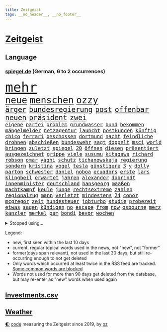 ```yaml
---
title: Zeitgeist
tags: __no_header__, __no_footer__
---
```


# [Zeitgeist](https://oliz.io/zeitgeist/)

## Language

<h3><a href="https://www.spiegel.de" target="_blank">spiegel.de</a> (German, 6 to 2 occurrences)</h3>
<p style="font-family:monospace">
<span style="font-size:32pt"><a href="news_links.html#mehr" class="current">mehr</a></span>
<br>
<span style="font-size:22pt"><a href="news_links.html#neue" class="current">neue</a></span>
<span style="font-size:22pt"><a href="news_links.html#menschen" class="current">menschen</a></span>
<span style="font-size:22pt"><a href="news_links.html#ozzy" class="current">ozzy</a></span>
<br>
<span style="font-size:17pt"><a href="news_links.html#ärger" class="current">ärger</a></span>
<span style="font-size:17pt"><a href="news_links.html#bundesregierung" class="current">bundesregierung</a></span>
<span style="font-size:17pt"><a href="news_links.html#post" class="current">post</a></span>
<span style="font-size:17pt"><a href="news_links.html#offenbar" class="current">offenbar</a></span>
<span style="font-size:17pt"><a href="news_links.html#neuen" class="current">neuen</a></span>
<span style="font-size:17pt"><a href="news_links.html#präsident" class="current">präsident</a></span>
<span style="font-size:17pt"><a href="news_links.html#zwei" class="current">zwei</a></span>
<br>
<span style="font-size:12pt"><a href="news_links.html#eigene" class="current">eigene</a></span>
<span style="font-size:12pt"><a href="news_links.html#partei" class="current">partei</a></span>
<span style="font-size:12pt"><a href="news_links.html#problem" class="current">problem</a></span>
<span style="font-size:12pt"><a href="news_links.html#grundwasser" class="new">grundwasser</a></span>
<span style="font-size:12pt"><a href="news_links.html#bund" class="current">bund</a></span>
<span style="font-size:12pt"><a href="news_links.html#bekommen" class="current">bekommen</a></span>
<span style="font-size:12pt"><a href="news_links.html#mängelmelder" class="new">mängelmelder</a></span>
<span style="font-size:12pt"><a href="news_links.html#netzagentur" class="new">netzagentur</a></span>
<span style="font-size:12pt"><a href="news_links.html#launcht" class="new">launcht</a></span>
<span style="font-size:12pt"><a href="news_links.html#postkunden" class="new">postkunden</a></span>
<span style="font-size:12pt"><a href="news_links.html#künftig" class="current">künftig</a></span>
<span style="font-size:12pt"><a href="news_links.html#chico" class="new">chico</a></span>
<span style="font-size:12pt"><a href="news_links.html#ferrari" class="current">ferrari</a></span>
<span style="font-size:12pt"><a href="news_links.html#beschossen" class="new">beschossen</a></span>
<span style="font-size:12pt"><a href="news_links.html#dortmund" class="current">dortmund</a></span>
<span style="font-size:12pt"><a href="news_links.html#nacht" class="current">nacht</a></span>
<span style="font-size:12pt"><a href="news_links.html#feindliche" class="new">feindliche</a></span>
<span style="font-size:12pt"><a href="news_links.html#drohnen" class="current">drohnen</a></span>
<span style="font-size:12pt"><a href="news_links.html#abschießen" class="current">abschießen</a></span>
<span style="font-size:12pt"><a href="news_links.html#bundeswehr" class="current">bundeswehr</a></span>
<span style="font-size:12pt"><a href="news_links.html#sagt" class="current">sagt</a></span>
<span style="font-size:12pt"><a href="news_links.html#doppelt" class="current">doppelt</a></span>
<span style="font-size:12pt"><a href="news_links.html#msci" class="new">msci</a></span>
<span style="font-size:12pt"><a href="news_links.html#world" class="current">world</a></span>
<span style="font-size:12pt"><a href="news_links.html#bringen" class="current">bringen</a></span>
<span style="font-size:12pt"><a href="news_links.html#zuletzt" class="current">zuletzt</a></span>
<span style="font-size:12pt"><a href="news_links.html#spiegel" class="current">spiegel</a></span>
<span style="font-size:12pt"><a href="news_links.html#20" class="current">20</a></span>
<span style="font-size:12pt"><a href="news_links.html#öffnen" class="current">öffnen</a></span>
<span style="font-size:12pt"><a href="news_links.html#diesen" class="current">diesen</a></span>
<span style="font-size:12pt"><a href="news_links.html#präsentiert" class="current">präsentiert</a></span>
<span style="font-size:12pt"><a href="news_links.html#ausgezeichnet" class="current">ausgezeichnet</a></span>
<span style="font-size:12pt"><a href="news_links.html#grippe" class="new">grippe</a></span>
<span style="font-size:12pt"><a href="news_links.html#viele" class="current">viele</a></span>
<span style="font-size:12pt"><a href="news_links.html#susumu" class="new">susumu</a></span>
<span style="font-size:12pt"><a href="news_links.html#kitagawa" class="new">kitagawa</a></span>
<span style="font-size:12pt"><a href="news_links.html#richard" class="current">richard</a></span>
<span style="font-size:12pt"><a href="news_links.html#robson" class="new">robson</a></span>
<span style="font-size:12pt"><a href="news_links.html#omar" class="new">omar</a></span>
<span style="font-size:12pt"><a href="news_links.html#yaghi" class="new">yaghi</a></span>
<span style="font-size:12pt"><a href="news_links.html#schutz" class="current">schutz</a></span>
<span style="font-size:12pt"><a href="news_links.html#tichanowskaja" class="new">tichanowskaja</a></span>
<span style="font-size:12pt"><a href="news_links.html#regierung" class="current">regierung</a></span>
<span style="font-size:12pt"><a href="news_links.html#sondern" class="current">sondern</a></span>
<span style="font-size:12pt"><a href="news_links.html#kristina" class="current">kristina</a></span>
<span style="font-size:12pt"><a href="news_links.html#vogel" class="current">vogel</a></span>
<span style="font-size:12pt"><a href="news_links.html#tesla" class="current">tesla</a></span>
<span style="font-size:12pt"><a href="news_links.html#günstigere" class="current">günstigere</a></span>
<span style="font-size:12pt"><a href="news_links.html#3" class="current">3</a></span>
<span style="font-size:12pt"><a href="news_links.html#y" class="current">y</a></span>
<span style="font-size:12pt"><a href="news_links.html#dolly" class="new">dolly</a></span>
<span style="font-size:12pt"><a href="news_links.html#parton" class="new">parton</a></span>
<span style="font-size:12pt"><a href="news_links.html#schwester" class="current">schwester</a></span>
<span style="font-size:12pt"><a href="news_links.html#daniel" class="current">daniel</a></span>
<span style="font-size:12pt"><a href="news_links.html#noboa" class="new">noboa</a></span>
<span style="font-size:12pt"><a href="news_links.html#ecuadors" class="new">ecuadors</a></span>
<span style="font-size:12pt"><a href="news_links.html#erste" class="current">erste</a></span>
<span style="font-size:12pt"><a href="news_links.html#lars" class="current">lars</a></span>
<span style="font-size:12pt"><a href="news_links.html#klingbeil" class="current">klingbeil</a></span>
<span style="font-size:12pt"><a href="news_links.html#erwartet" class="current">erwartet</a></span>
<span style="font-size:12pt"><a href="news_links.html#jahren" class="current">jahren</a></span>
<span style="font-size:12pt"><a href="news_links.html#alexander" class="current">alexander</a></span>
<span style="font-size:12pt"><a href="news_links.html#dobrindt" class="current">dobrindt</a></span>
<span style="font-size:12pt"><a href="news_links.html#innenminister" class="current">innenminister</a></span>
<span style="font-size:12pt"><a href="news_links.html#deutschland" class="current">deutschland</a></span>
<span style="font-size:12pt"><a href="news_links.html#hansgeorg" class="new">hansgeorg</a></span>
<span style="font-size:12pt"><a href="news_links.html#maaßen" class="new">maaßen</a></span>
<span style="font-size:12pt"><a href="news_links.html#machtkampf" class="current">machtkampf</a></span>
<span style="font-size:12pt"><a href="news_links.html#keule" class="new">keule</a></span>
<span style="font-size:12pt"><a href="news_links.html#junge" class="current">junge</a></span>
<span style="font-size:12pt"><a href="news_links.html#rechtsextreme" class="current">rechtsextreme</a></span>
<span style="font-size:12pt"><a href="news_links.html#zahlen" class="current">zahlen</a></span>
<span style="font-size:12pt"><a href="news_links.html#regionalzug" class="current">regionalzug</a></span>
<span style="font-size:12pt"><a href="news_links.html#mann" class="current">mann</a></span>
<span style="font-size:12pt"><a href="news_links.html#verletzt" class="current">verletzt</a></span>
<span style="font-size:12pt"><a href="news_links.html#mindestens" class="current">mindestens</a></span>
<span style="font-size:12pt"><a href="news_links.html#24" class="current">24</a></span>
<span style="font-size:12pt"><a href="news_links.html#conor" class="new">conor</a></span>
<span style="font-size:12pt"><a href="news_links.html#mcgregor" class="new">mcgregor</a></span>
<span style="font-size:12pt"><a href="news_links.html#zeit" class="current">zeit</a></span>
<span style="font-size:12pt"><a href="news_links.html#hundesteuer" class="new">hundesteuer</a></span>
<span style="font-size:12pt"><a href="news_links.html#jobturbo" class="new">jobturbo</a></span>
<span style="font-size:12pt"><a href="news_links.html#studie" class="current">studie</a></span>
<span style="font-size:12pt"><a href="news_links.html#probezeit" class="new">probezeit</a></span>
<span style="font-size:12pt"><a href="news_links.html#etwas" class="current">etwas</a></span>
<span style="font-size:12pt"><a href="news_links.html#sagen" class="current">sagen</a></span>
<span style="font-size:12pt"><a href="news_links.html#kündigen" class="current">kündigen</a></span>
<span style="font-size:12pt"><a href="news_links.html#no" class="current">no</a></span>
<span style="font-size:12pt"><a href="news_links.html#escape" class="new">escape</a></span>
<span style="font-size:12pt"><a href="news_links.html#from" class="current">from</a></span>
<span style="font-size:12pt"><a href="news_links.html#now" class="new">now</a></span>
<span style="font-size:12pt"><a href="news_links.html#osbourne" class="current">osbourne</a></span>
<span style="font-size:12pt"><a href="news_links.html#merz" class="current">merz</a></span>
<span style="font-size:12pt"><a href="news_links.html#kanzler" class="current">kanzler</a></span>
<span style="font-size:12pt"><a href="news_links.html#merkel" class="current">merkel</a></span>
<span style="font-size:12pt"><a href="news_links.html#pam" class="current">pam</a></span>
<span style="font-size:12pt"><a href="news_links.html#bondi" class="current">bondi</a></span>
<span style="font-size:12pt"><a href="news_links.html#bevor" class="current">bevor</a></span>
<span style="font-size:12pt"><a href="news_links.html#wochen" class="current">wochen</a></span>
</p>
<details>
<summary>Stopped using...</summary>
<p class="former" style="font-size:12pt">
and(1811) ausschreitungen(1811) danach(1811) lindner(1811) selten(1811) 6(1810) abgesagt(1810) aufnahmen(1810) beobachten(1810) herrscht(1810) 75(1809) pause(1809) gestoßen(1808) abstimmen(1807) brasilien(1807) fälle(1807) häuser(1807) meer(1807) mitunter(1807) nachfolge(1807) richtig(1807) senat(1807) südkorea(1807) babys(1806) länge(1806) präsentieren(1806) san(1806) smartphone(1806) wünschen(1806) durchsetzen(1805) innenministerium(1805) kassiert(1805) lösen(1805) unterwegs(1805) verheerenden(1805) zustand(1805) öfter(1805) überlebt(1805) förderung(1804) großteil(1804) halbfinale(1804) kämpfe(1804) rassistische(1804) geldstrafe(1803) nba(1803) spdpolitiker(1803) studierenden(1803) verteidigungsministerium(1803) geworfen(1802) kämpfer(1802) südafrika(1802) illegal(1801) stürmer(1801) versuchte(1801) absturz(1800) bevölkerung(1800) längere(1800) passt(1800) siegen(1800) versprechen(1800) volksrepublik(1800) 10(1797) anschließend(1797) lkw(1797) texas(1797) 29(1796) irak(1796) klubs(1796) optimistisch(1796) 23(1795) geburt(1795) hoher(1795) schwierige(1795) debatten(1794) achten(1793) juristisch(1793) jüngere(1793) zweimal(1792) mehrerer(1791) tut(1791) begriff(1790) produzieren(1790) sozialdemokraten(1789) lücke(1787) spitzenreiter(1787) staffel(1786) zurückgegangen(1786) empfängt(1784) top(1784) warm(1783) ausrüstung(1782) kräfte(1781) trug(1781) profis(1779) uni(1779) fehlende(1775) unterdessen(1775) zeigten(1775) retter(1773) vermisste(1769) angeboten(1768) geblieben(1767) gehabt(1766) erhebliche(1755) last(1738) unfälle(1597) serbien(1570) vorsicht(1564) zerstörte(1551) schrumpft(1535) partnerschaft(1532) tour(1532) verletzten(1481) tiger(1456) eingeführt(1439) ungewöhnliche(1417) militärischen(1400) loch(1390) invasion(1389) verabschieden(1380) erschwert(1364) genehmigt(1358) verweist(1329) aufhören(1319) rené(1308) ankommt(1292) überlebenden(1261) handys(1256) politisches(1220) sylt(1220) ausbauen(1210) nationale(1186) toilette(1157) chinesen(1152) ganzes(1132) raten(1131) peru(1124) nackt(1115) kollege(1097) angreifen(1091) pakete(1078) freundschaft(1070) razzien(1070) mama(1063) eric(1048) fängt(1047) fenster(1024) day(998) ständig(967) 5000(956) panik(953) stil(943) radfahrer(941) kreuz(917) dringen(914) beides(913) betrunkener(903) kader(901) startete(895) italiener(888) hoeneß(884) beine(877) auffällig(868) pilot(856) beruft(845) bekennt(844) model(830) qualität(830) steve(821) desaster(800) politikerinnen(790) argentiniens(778) albtraum(775) gedreht(770) lady(769) unten(757) 43(717) management(711) handball(709) bestätigte(695) beteiligung(692) dokument(691) mangelt(681) tennisprofi(681) beendete(661) bundestagswahl(658) sowohl(650) ryan(649) kriegsschiffe(640) paare(639) usdollar(638) riesigen(637) grundgesetz(635) guardiola(634) rutscht(622) spekulationen(622) brandenburgischen(620) pazifik(616) erfolgreichen(609) zweieinhalb(599) prallte(596) shein(596) korrigiert(592) nationalsozialismus(588) gymnasium(587) fragte(581) historisch(581) meisterschaft(581) fahndet(579) anfeindungen(575) fair(566) magnus(565) eukommissionspräsidentin(563) lüge(561) verdachts(560) f(558) haiti(546) abgrund(542) bodo(541) messen(537) carlsen(532) katja(530) statistische(530) polizistin(526) publikums(512) anlegen(502) geheiratet(497) verlegen(493) polarisiert(490) azubis(486) kennedy(485) ausgesagt(482) robin(478) chris(477) rassistischer(470) basel(469) sonja(468) psychologie(466) sätzen(463) litt(459) zuerst(459) rückblick(458) umgebung(458) situationen(456) stream(455) verstärken(450) erfinden(449) sichtbar(448) günstig(447) autounfall(446) rico(441) entgehen(438) indiens(437) ertrunken(435) enger(433) steuert(432) löschen(423) samsung(417) drohenden(416) klappen(413) kürzungen(409) vertretern(406) ceo(401) widerspruch(400) status(399) wolf(399) hans(397) portugals(392) echt(391) begleiter(386) 30000(383) design(382) globaler(381) amtes(380) kleinkind(379) liam(377) rechtswidrig(373) verbraucherzentrale(372) prominenter(371) teller(371) eberl(365) verfassung(362) handyverbot(361) ausgehen(360) vermittelt(357) schwerste(346) kanadische(341) hilflos(339) zöllen(337) johannes(335) verlief(335) 8(331) miersch(329) atomwaffen(328) bürgern(325) vereine(321) hochschule(320) nordkoreanische(315) puerto(311) bruttoinlandsprodukt(310) entgleist(309) benko(308) siemens(308) bestseller(307) gerast(307) jude(307) aufnehmen(305) amerikanern(303) bangt(303) 92(297) leiten(296) verheerende(294) usgesundheitsminister(292) vergangenes(292) angestellte(291) löwe(291) akuter(290) linnemann(289) pentagon(288) beworben(284) birgt(284) einsatzes(284) kardinal(283) besonderer(282) hilfsorganisation(282) günstiges(280) manches(280) geheimdienstchef(278) volle(277) argument(275) wirtschaftsministerium(275) beamter(274) kannten(274) demonstrierten(273) signagründer(273) bewundert(272) antonio(271) abschneiden(270) halbinsel(270) schwerem(269) vorsorge(268) rekordzeit(266) rekorde(265) charité(264) hilferuf(263) axt(262) befreundet(262) fließt(258) 14jähriger(257) unvermittelt(257) baustellen(256) juristische(256) ostdeutschen(255) achtelfinale(253) panama(253) regierte(251) bewaffneten(250) durchsuchten(250) gekostet(250) versehentlich(250) kyjiws(248) lehrern(248) szenario(248) trocken(248) gewicht(247) treu(247) verpflichtende(247) linkenpolitikerin(246) übernommen(245) bedingt(243) cdugeneralsekretär(242) unverletzt(241) senioren(240) rechnerisch(239) vorzugehen(239) linkenpolitiker(238) abhängigkeit(237) personenschutz(237) stört(235) militärausgaben(233) xabi(233) bundespolizisten(231) spielplatz(229) vereinbarung(229) vize(229) zollkrieg(229) user(228) aufbauen(227) ausweiten(227) nationalspielerin(225) applaus(224) stadtrat(224) agiert(223) rüdiger(223) biopic(221) lübeck(220) sauber(218) 800(217) karten(217) wale(216) großaufgebot(213) aufgehen(212) urteilt(210) überprüfung(210) pech(209) ostens(208) salvador(208) erzürnt(207) zollpolitik(207) erfolgte(206) vorgeführt(206) center(205) klarer(205) klischees(205) enthält(204) henning(204) berechnen(203) ramelow(201) tunnel(201) bitter(200) klo(199) gestärkt(198) office(198) schlachtfeld(197) lebensgefährtin(195) kredite(193) schlucken(193) astronaut(192) widersprechen(191) führenden(190) ifo(190) selbstverständlich(190) antreibt(188) beifahrer(188) spektakulär(186) lwiw(185) helfern(184) waldbrand(182) disqualifiziert(181) riskiert(181) wohnungsnot(181) côte(180) d’azur(180) zittert(179) abschalten(178) bildungssystem(178) zivile(178) beobachter(177) grundlage(177) monster(177) rückhalt(177) sportart(177) big(176) schwanger(175) genervt(174) camilla(172) bayernprofi(171) konstantin(171) erfolgreiches(170) stationiert(169) dfbelf(168) englands(168) flieht(168) heimliche(168) leif(167) fußballwmqualifikation(166) angefacht(165) gramm(165) kassieren(165) reaktiviert(164) regelverstoß(164) irritationen(163) koalitionsvertrag(163) kriminalpolizei(163) moschee(163) festhalten(162) diskret(160) spione(160) verläuft(160) jusochef(159) türmer(159) steinbach(158) thompson(158) dieselbe(156) verleiht(156) weltberühmt(156) eliteuniversität(155) karsten(155) shoppen(155) superheld(155) sensation(154) umstrittener(154) ausverkauft(153) zurückzuholen(153) besitzen(152) lukrativen(151) minnesota(151) abgaben(150) arthur(150) obsession(150) del(149) notlage(149) residenz(149) ticket(149) zerfällt(148) jusos(146) misstrauen(146) verleger(146) durchfall(145) uli(145) verschleiern(145) bezweifeln(144) hochhaus(144) entlastung(143) interpretation(143) rein(143) südtirol(143) held(142) dürre(141) heiligen(141) komödie(141) mühe(141) vorbestraft(141) isst(140) nachfolgers(139) zeremonie(138) alzheimer(137) bibliothek(137) martialische(137) postings(137) verschwörung(137) würzburg(137) außenministerium(136) kriegstüchtigkeit(136) nordosten(136) organisierten(136) forciert(135) jamie(135) losgegangen(135) reiner(135) verbleib(135) zucker(135) abschiebepolitik(133) beschwichtigen(133) bundesbürger(133) stützen(133) tottenham(133) 2005(132) bootsunglück(132) zolldeal(132) diskriminierung(131) bewusste(130) pubertät(130) spuckt(130) erschweren(129) österreicher(129) andy(128) niederländer(128) andrea(127) lee(127) vorsprechen(127) technisch(126) afdverbot(125) flaute(125) geiselvideo(124) modi(124) rätselhafter(124) schnappte(124) angestoßen(123) entwurf(123) weltberühmten(123) ausgetreten(122) medizinischer(122) exil(121) irische(121) 112(119) drohnenschwärme(119) konflikten(119) militärparade(119) ministers(119) ralf(119) weimarer(119) handelsdeal(118) rotes(118) uboote(118) rentenreform(117) vollzieht(117) curtis(116) feueralarm(116) söldner(116) arbeitszeit(115) etappensieg(114) härtetest(114) rucksack(114) südamerikanischen(114) zeitraum(114) harmonie(113) herausgegeben(113) ukrainischer(113) bundestagsvizepräsident(112) mordkommission(112) anderson(111) traumjob(111) leyens(110) prävention(110) trio(110) eingeschlagen(109) spektrum(109) außenministers(108) bonität(108) lammy(108) rückwärts(108) untersuchen(108) kühne(107) trotzen(107) modernisieren(106) lebensjahr(105) naturkatastrophen(105) neurowissenschaftler(105) herbe(104) usamerikanische(104) gegend(103) intensiviert(103) trikots(103) verbliebene(103) kambodscha(102) tournee(102) trumpfans(102) hungern(101) american(100) aryna(100) besitzerin(100) donbass(100) freigestellt(100) gewartet(100) sabalenka(100) sterbehilfe(100) abu(99) werkzeug(99) gepäckträger(98) kaliforniens(98) ortlieb(98) seltsam(98) surfer(98) ten(98) beängstigend(97) trümmer(97) angetan(96) großstadt(96) logo(96) spezialisten(96) atomenergiebehörde(95) palästinenserstaat(95) stufe(95) transfer(95) bezüge(94) invasiven(94) ruinieren(94) 1200(93) boxing(93) imane(93) khelif(93) vorbeugen(93) beruflich(92) mitgliedstaaten(92) absolviert(91) ausstatten(91) kolumbien(91) militärputsch(91) millionenstadt(91) rätselt(91) zweistaatenlösung(91) deutz(90) geschlechtstests(90) kreuzes(90) mitarbeitende(90) rechenzentren(90) egos(89) generalstab(89) musical(89) satire(89) siedlungspolitik(89) afghanische(88) assistentin(88) bergsteigerin(88) militäreinsatz(88) schriftlich(88) amokläufer(87) chefideologe(87) jupiter(87) jülich(87) lizenz(87) notoperiert(87) objekten(87) schnellster(87) supercomputer(87) wg(87) habecks(86) iaeachef(86) stadler(86) fluggesellschaft(85) statistischen(85) angelegten(84) belém(84) gitarrist(84) ifw(84) sky(84) usverteidigungsministerium(84) kpop(83) schatz(83) staatskrise(83) zverevs(83) babyboomer(82) darren(82) steuersenkungen(82) verunsicherten(82) aktivität(81) außenseiter(81) briefwahl(81) football(81) füchse(81) konsortium(81) ärgern(81) 43jähriger(80) angriffs(80) assadregimes(80) erdöl(80) luftgewehr(80) strände(80) angler(79) atombehörde(79) aufgebrochen(79) ausgewiesen(79) bitch(79) hochzeiten(79) stücke(79) zypern(79) abgezweigt(78) ausgab(78) eagle(78) mick(78) carter(77) onlinebetrüger(77) pamela(77) simpel(77) fremder(76) imperium(76) nbateam(76) perfekte(76) schleppern(76) spritztour(76) taktisch(76) carmen(75) jogger(75) montenegro(75) voranzutreiben(75) entwürdigenden(74) feststellen(74) freibäder(74) hitziger(74) sekretärin(74) suizid(74) teenagers(74) billion(73) heiratet(73) milliardenbewertung(73) usdemokrat(73) arbeitern(72) durchfallerkrankungen(72) kulturellen(72) these(72) 1974(71) männchen(71) sommerferien(71) usdemokratie(71) begeisterte(70) defekts(70) fußballtransfers(70) steuerzahler(70) bedrohlicher(69) bundesamts(69) todesfallen(69) verwandeln(69) verwöhnt(69) altbundeskanzler(68) barrel(68) donau(68) fränkischem(68) gaspreise(68) kronprinzessin(68) momfluencerinnen(68) seziert(68) staatsmedien(68) absatzzahlen(67) engsten(67) entzünden(67) finalistin(67) hauchdünner(67) humanity(67) hässliche(67) krebskranker(67) neuartigen(67) onlineshopping(67) diagnostik(66) freifahrtschein(66) indigenen(66) konzentrationslager(66) seenotrettung(66) transfermarkt(66) virgin(66) wiedereröffnet(66) fluglinie(65) frances(65) grossi(65) plagen(65) reiches(65) spitzenverdiener(65) stinkende(65) verhältnismäßig(65) wettstreit(65) doppelsieg(63) dress(63) engpässe(63) europaweit(63) grobe(63) nouripour(63) omid(63) senkrecht(63) anträge(62) betriebe(62) endgegner(62) enttäuschen(62) hausbesuch(62) kreuzfahrtschiffen(62) thw(62) tipp(62) wickelt(62) besichtigt(61) bundesschülerkonferenz(61) delling(61) geschäftsmodell(61) stapeln(61) vermehrte(61) beworbenen(60) dream(60) inspekteur(60) klavier(60) kreises(60) naturschützer(60) vergewaltigungen(60) wetterlagen(60) barbora(59) einsicht(59) krejcikova(59) luna(59) shinawatra(59) stammenden(59) stier(59) donnarumma(58) innovationen(58) mächtig(58) sprinter(58) abreise(57) aufnahmeprogramm(57) eigenem(57) girls(57) grauens(57) institut(57) trainerinnen(57) uneinig(57) ursprünglich(57) ahrtal(56) bloom(56) fraktionsklausur(56) gastronomen(56) halbzeit(56) kleinflugzeugs(56) kletterin(56) ländlichen(56) orlando(56) päckchen(56) völkermords(56) werbekampagne(56) zutaten(56) anwesens(55) effektiv(55) finanzierbar(55) gehorsam(55) landsleute(55) notlagen(55) professor(55) schmeckt(55) dauerstreit(54) kante(54) sportgerichtshof(54) befördert(53) geschwindigkeit(53) hochwasserwarnung(53) kaltgestellt(53) menschlich(53) spannendsten(53) staatsbürgerschaft(53) unzeit(53) wiegeln(53) australia(52) eukommissionschefin(52) evan(52) mitverantwortlich(52) stadtrand(52) verbal(52) entwendeten(51) nett(51) normandie(51) saal(51) studienplätze(51) ungnade(51) unsportlichkeit(51) achtung(50) demokratisch(50) g20gipfel(50) hochsicherheitsgefängnis(50) ishiba(50) kreuzfahrtschiffe(50) polizeibeamte(50) shigeru(50) wasserschutzpolizei(50) berühmteste(49) erben(49) gesünder(49) oscargewinner(49) potenz(49) rezeptsammlungen(49) skurril(49) demonstrativ(48) eingeweiht(48) harrypotterserie(48) hinterzogen(48) milka(48) rückzahlung(48) spremberg(48) worin(48) jena(47) point(47) renovierung(47) bejubeln(46) cocacola(46) limoges(46) militärhilfen(46) mondbasis(46) sozialstaats(46) verunreinigung(46) gestrandete(45) glich(45) versagt(45) alljährlich(44) bevorstehenden(44) matteo(44) medienkompetenz(44) beseitigen(43) kentert(43) tvsender(43) ergreifen(42) ersatzzug(42) golfen(42) haaren(42) herrchen(42) jawort(42) mont(42) nämlich(42) pkwmaut(42) ukrainekriegs(42) verzehr(42) vierbeiner(42) begleitung(41) clinton(41) geplatzten(41) notdurft(41) route(41) schlagersänger(41) sonnige(41) wrestler(41) berlusconi(40) geschlechter(40) holy(40) prosiebensat1(40) silvio(40) abbringen(39) amtsgericht(39) neeson(39) steckte(39) wackelt(39) ceconomy(38) exbotschafter(38) mediamarktsaturn(38) modewelt(38) räume(38) uboot(38) ukrainerin(38) weint(38) grenzkonflikt(37) hakan(37) liebich(37) neonazi(37) täterinnen(37) unbeabsichtigt(37) willst(37) bergdrama(36) erwerbstätigen(36) mehrmals(36) nördlich(36) personalabbau(36) strukturellen(36) ausgelegt(35) familienmitglied(35) familienstreit(35) flecken(35) koalitionsfraktionen(35) rind(35) taschenrechner(35) thor(35) trumpanhänger(35) bearbeitung(34) ewigen(34) mitteilung(34) universitätsklinikum(34) bildungsforscherin(33) diebstahls(33) jeansmarke(33) kahlschlag(33) smalltalk(33) streiken(33) sweeney(33) zulassen(33) anknüpfen(32) berlusconiholding(32) fahrerlaubnis(32) generalstabschef(32) jahreswechsel(32) verbesserungen(32) verklagen(32) wölfe(32) botschafterin(31) merkels(31) bröckeln(30) cop30(30) fbiagent(30) gezahlt(30) pose(30) söders(30) unterbrechung(30) wunderschön(30) berlusconikonzern(29) dreimillionenmarke(29) engere(29) ethische(29) grausigen(29) hanks(29) köster(29) messengerdiensten(29) mfe(29) pauline(29) uboots(29) unterstütze(29) windkraftanlagen(29) überwachungsvideo(29) autoritäre(28) fortuna(28) gruppenchats(28) kanzlei(28) kassierte(28) polzin(28) zdfsommerinterview(28) überwachungskamera(28) bildet(27) kraftwerke(27) spontane(27) teuerste(27) unterseekabel(27) arbeitsbedingungen(26) aufsteiger(26) dänischer(26) gewässer(26) spielpläne(26) streitpunkte(26) tyson(26) vorsitzenden(26) zigarette(26) auktion(25) auszuweiten(25) erfahrener(25) fluten(25) pocht(25) unterbricht(25) filmfestival(24) sacha(24) zueinander(24) anzuerkennen(23) bestohlen(23) fundament(23) marinetochter(23) vereinfacht(23) arbeitszeiten(22) chipherstellern(22) einlassen(22) intel(22) regionalliga(22) riviera(22) südchinesischen(22) usrichter(22) vielfältig(22) 275(21) bahnen(21) boxring(21) machtlos(21) messungen(21) portauprince(21) wahlrecht(21) zuppi(21) druschbapipeline(20) entgegensetzen(20) erdrutsch(20) globales(20) quark(20) roma(20) techkonzerne(20) verregnete(20) lehrkräften(19) pakistans(19) wappentier(19) zeitgeist(19) absurde(18) atomkraftwerks(18) aufwirft(18) diversen(17) crashs(16) gadgets(16) heimischer(16) negativen(16) stellvertreter(16) usfabrik(16) warwick(16) anwaltskanzlei(15) besteuern(15) brandstifter(15) entertainer(15) krankgeschrieben(15) offenes(15) porsches(15) pumpt(15) soziales(15) verstöße(15) verwirrt(15) bandkollegen(14) bundestagsmandat(14) drohendem(14) entführungsfall(14) frauengefängnis(14) keime(14) kuscheln(14) schrecklichen(14) chronischen(13) hautfarbe(13) polarisierung(13) supercup(13) verschmutzung(13) verwechslung(13) abgeschobene(12) führungsriege(12) geöffnete(12) hagelte(12) hedgefondsmanager(12) wegner(12) attack(11) außergewöhnliche(11) bella(11) elton(11) fiktive(11) fremde(11) gerechter(11) pipeline(11)
</p>
</details>
<p>Legend:
<ul>
<li><span class="new">new</span>, first seen within the last 10 days</li>
<li><span class="current">current</span>, regular topical words used in the news, not "new", not "former"</li>
<li><span class="former">former(days span relevant)</span>, not used in the last 30 days, but still re-occurring enough to not get deleted</li>
<li>Only words which occurred at least twice in the RSS feed are tracked. <a href="language/filters.py">Some common words are blocked</a></li>
<li>Words not used for more than 90 days get deleted from the database, but may re-enter as "new" words when used again</li>
</ul>
</p>

## [Investments](investments.html)[.csv](investments.csv)

## [Weather](weather.html)

<footer>
<a href="javascript:toggleTheme()" class="nav">🌓</a>
<a href="https://github.com/ooz/zeitgeist">code</a> measuring the Zeitgeist since 2019, by <a href="https://oliz.io">oz</a>
</footer>

